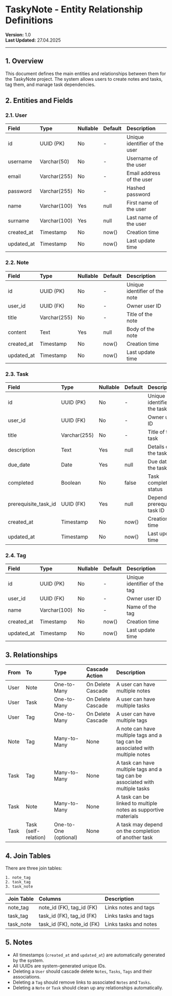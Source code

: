 # TaskyNote - Entity Relationship Definitions

**Version:** 1.0  
**Last Updated:** 27.04.2025

---

## 1. Overview

This document defines the main entities and relationships between them for the TaskyNote project. The system allows users to create notes and tasks, tag them, and manage task dependencies.

## 2. Entities and Fields

### 2.1. User

| Field | Type | Nullable | Default | Description |
| :-- | :-- | :-- | :-- | :-- |
| id | UUID (PK) | No | - | Unique identifier of the user |
| username | Varchar(50) | No | - | Username of the user |
| email | Varchar(255) | No | - | Email address of the user |
| password | Varchar(255) | No | - | Hashed password |
| name | Varchar(100) | Yes | null | First name of the user |
| surname | Varchar(100) | Yes | null | Last name of the user |
| created_at | Timestamp | No | now() | Creation time |
| updated_at | Timestamp | No | now() | Last update time |

### 2.2. Note

| Field | Type | Nullable | Default | Description |
| :-- | :-- | :-- | :-- | :-- |
| id | UUID (PK) | No | - | Unique identifier of the note |
| user_id | UUID (FK) | No | - | Owner user ID |
| title | Varchar(255) | No | - | Title of the note |
| content | Text | Yes | null | Body of the note | 
| created_at | Timestamp | No | now() | Creation time |
| updated_at | Timestamp | No | now() | Last update time |

### 2.3. Task

| Field | Type | Nullable | Default | Description |
| :-- | :-- | :-- | :-- | :-- |
| id | UUID (PK) | No | - | Unique identifier of the task | 
| user_id | UUID (FK) | No | - | Owner user ID |
| title | Varchar(255) | No | - | Title of the task |
| description | Text | Yes | null | Details of the task | 
| due_date | Date | Yes | null | Due date of the task |
| completed | Boolean | No | false | Task completion status |
| prerequisite_task_id | UUID (FK) | Yes | null | Dependent prerequisite task ID |
| created_at | Timestamp | No | now() | Creation time |
| updated_at | Timestamp | No | now() | Last update time |

### 2.4. Tag

| Field | Type | Nullable | Default | Description |
| :-- | :-- | :-- | :-- | :-- |
| id | UUID (PK) | No | - |Unique identifier of the tag |
| user_id | UUID (FK) | No | - | Owner user ID |
| name | Varchar(100) | No | - | Name of the tag |
| created_at | Timestamp | No | now() | Creation time |
| updated_at | Timestamp | No | now() | Last update time |

## 3. Relationships

| From | To | Type | Cascade Action | Description |
| :-- | :-- | :-- | :-- | :-- |
| User | Note | One-to-Many | On Delete Cascade | A user can have multiple notes |
| User | Task | One-to-Many | On Delete Cascade | A user can have multiple tasks |
| User | Tag | One-to-Many | On Delete Cascade | A user can have multiple tags |
| Note | Tag | Many-to-Many | None | A note can have multiple tags and a tag can be associated with multiple notes |
| Task | Tag | Many-to-Many | None | A task can have multiple tags and a tag can be associated with multiple tasks |
| Task | Note | Many-to-Many | None | A task can be linked to multiple notes as supportive materials |
| Task | Task (self-relation) | One-to-One (optional) | None | A task may depend on the completion of another task |

## 4. Join Tables

There are three join tables:

    1. note_tag
    2. task_tag
    3. task_note

| Join Table | Columns| Description |
| :-- | :-- | :-- |
| note_tag | note_id (FK), tag_id (FK) | Links notes and tags |
| task_tag | task_id (FK), tag_id (FK) | Links tasks and tags | 
| task_note | task_id (FK), note_id (FK) | Links tasks and notes |

## 5. Notes

- All timestamps (`created_at` and `updated_at`) are automatically generated by the system.
- All UUIDs are system-generated unique IDs.
- Deleting a `User` should cascade delete `Notes`, `Tasks`, `Tags` and their associations.
- Deleting a `Tag` should remove links to associated `Notes` and `Tasks`.
- Deleting a `Note` or `Task` should clean up any relationships automatically.